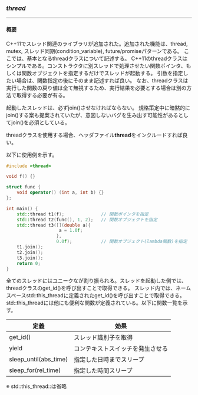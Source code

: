 ### *thread*
---
#### 概要
C++11でスレッド関連のライブラリが追加された。追加された機能は、thread, mutex, スレッド同期(condition_variable), future/promiseパターンである。
ここでは、基本となるthreadクラスについて記述する。
C++11のthreadクラスはシンプルである。コンストラクタに別スレッドで処理させたい関数ポインタ、もしくは関数オブジェクトを指定するだけでスレッドが起動する。
引数を指定したい場合は、関数指定の後にそのまま記述すれば良い。
なお、threadクラスは実行した関数の戻り値は全て無視するため、実行結果を必要とする場合は別の方法で取得する必要が有る。

起動したスレッドは、必ずjoin()させなければならない。
規格策定中に暗黙的にjoin()する案も提案されていたが、意図しないバグを生み出す可能性があるとしてjoin()を必須としている。

threadクラスを使用する場合、ヘッダファイル**thread**をインクルードすれば良い。

以下に使用例を示す。

```c++
#include <thread>

void f() {}

struct func {
    void operator() (int a, int b) {}
};

int main() {
    std::thread t1(f);              // 関数ポインタを指定
    std::thread t2(func(), 1, 2);   // 関数オブジェクトを指定
    std::thread t3([](double a){
                    a = 1.0f;
                   },
                   0.0f);           // 関数オブジェクト(lambda関数)を指定
    t1.join();
    t2.join();
    t3.join();
    return 0;
}
```

全てのスレッドにはユニークなが割り振られる。スレッドを起動した側では、threadクラスのget_id()を呼び出すことで取得できる。
スレッド内では、ネームスペースstd::this_threadに定義されたget_id()を呼び出すことで取得できる。
std::this_threadには他にも便利な関数が定義されている。以下に関数一覧を示す。

| 定義 | 効果 |
| -- | -- |
| get_id() | スレッド識別子を取得 |
| yield | コンテキストスイッチを発生させる |
| sleep_until(abs_time) | 指定した日時までスリープ |
| sleep_for(rel_time)| 指定した時間スリープ |
※ std::this_thread::は省略


